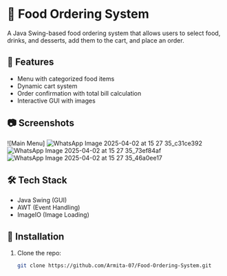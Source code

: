 # 🍔 Food Ordering System
A Java Swing-based food ordering system that allows users to select food, drinks, and desserts, add them to the cart, and place an order.

## 🚀 Features
- Menu with categorized food items
- Dynamic cart system
- Order confirmation with total bill calculation
- Interactive GUI with images

## 📷 Screenshots
![Main Menu] ![WhatsApp Image 2025-04-02 at 15 27 35_c31ce392](https://github.com/user-attachments/assets/bfee9a56-ff5d-4859-9226-a2a9df12e00f)
![WhatsApp Image 2025-04-02 at 15 27 35_73ef84af](https://github.com/user-attachments/assets/d54431e7-401d-408c-ba62-07478dedfe31)
![WhatsApp Image 2025-04-02 at 15 27 35_46a0ee17](https://github.com/user-attachments/assets/cd7aec7f-06f2-474d-9a5a-6700fb6fd1de)

## 🛠️ Tech Stack
- Java Swing (GUI)
- AWT (Event Handling)
- ImageIO (Image Loading)

## 🔧 Installation
1. Clone the repo:  
   ```bash
   git clone https://github.com/Armita-07/Food-Ordering-System.git
